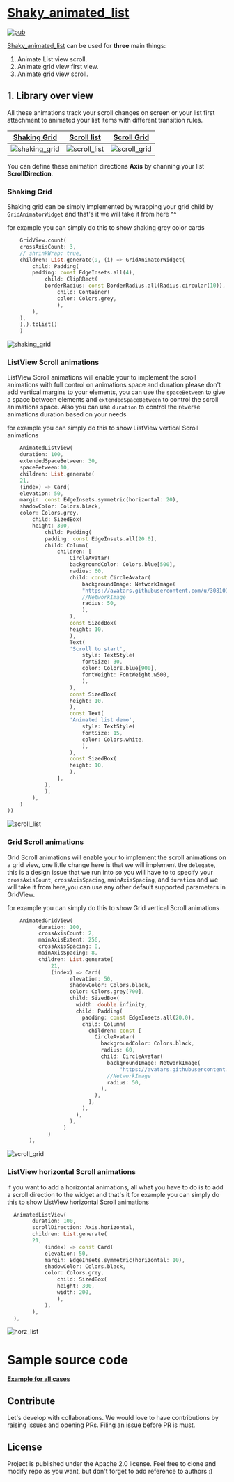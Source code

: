 # [Shaky_animated_list](https://pub.dev/packages/shaky_animated_listview)

[![pub](https://img.shields.io/pub/v/shaky_animated_listview.svg)](https://pub.dev/packages/shaky_animated_listview/install)

[Shaky_animated_list](https://pub.dev/packages/shaky_animated_listview/install) can be used for **three** main things:

1. Animate List view scroll.
2. Animate grid view first view.
3. Animate grid view scroll.

## 1. Library over view


All these animations track your scroll changes on screen or your list first attachment to animated your list items with different transition rules.

[Shaking Grid][shaking_grid] | [Scroll list][scroll_list] | [Scroll Grid][scroll_grid]
--- | --- | ---
![shaking_grid] | ![scroll_list] | ![scroll_grid]

You can define these animation directions **Axis** by channing your list **ScrollDirection**.

### Shaking Grid

Shaking grid can be simply implemented by wrapping your grid child by `GridAnimatorWidget` and that's it we will take it from here ^^

for example you can simply do this to show shaking grey color cards
```dart
    GridView.count(
    crossAxisCount: 3,
    // shrinkWrap: true,
    children: List.generate(9, (i) => GridAnimatorWidget(
        child: Padding(
        padding: const EdgeInsets.all(4),
            child: ClipRRect(
            borderRadius: const BorderRadius.all(Radius.circular(10)),
                child: Container(
                color: Colors.grey,
                ),
        ),
    ),
    ),).toList()
    )
```
![shaking_grid]

### ListView Scroll animations

ListView Scroll animations will enable your to implement the scroll animations with full control on animations space and duration please don't add vertical margins to your elements, you can use the `spaceBetween` to give a space between elements and `extendedSpaceBetween` to control the scroll animations space.
Also you can use `duration` to control the reverse animations duration based on your needs

for example you can simply do this to show ListView vertical Scroll animations
```dart
    AnimatedListView(
    duration: 100,
    extendedSpaceBetween: 30,
    spaceBetween:10,
    children: List.generate(
    21,
    (index) => Card(
    elevation: 50,
    margin: const EdgeInsets.symmetric(horizontal: 20),
    shadowColor: Colors.black,
    color: Colors.grey,
        child: SizedBox(
        height: 300,
            child: Padding(
            padding: const EdgeInsets.all(20.0),
            child: Column(
                children: [
                    CircleAvatar(
                    backgroundColor: Colors.blue[500],
                    radius: 60,
                    child: const CircleAvatar(
                        backgroundImage: NetworkImage(
                        "https://avatars.githubusercontent.com/u/30810111?v=4"),
                        //NetworkImage
                        radius: 50,
                        ),
                    ),
                    const SizedBox(
                    height: 10,
                    ),
                    Text(
                    'Scroll to start',
                        style: TextStyle(
                        fontSize: 30,
                        color: Colors.blue[900],
                        fontWeight: FontWeight.w500,
                        ),
                    ),
                    const SizedBox(
                    height: 10,
                    ),
                    const Text(
                    'Animated list demo',
                        style: TextStyle(
                        fontSize: 15,
                        color: Colors.white,
                        ),
                    ),
                    const SizedBox(
                    height: 10,
                    ),
                ],
            ),
            ),
        ),
    )
))
```
![scroll_list]


### Grid Scroll animations
Grid Scroll animations will enable your to implement the scroll animations on a grid view, one little change here is that we will implement the `delegate`, this is a design issue that we run into so you will have to 
to specify your `crossAxisCount`, `crossAxisSpacing`, `mainAxisSpacing`, and `duration` and we will take it from here,you can use any other default supported parameters in GridView.

for example you can simply do this to show Grid vertical Scroll animations
```dart
    AnimatedGridView(
          duration: 100,
          crossAxisCount: 2,
          mainAxisExtent: 256,
          crossAxisSpacing: 8,
          mainAxisSpacing: 8,
          children: List.generate(
              21,
              (index) => Card(
                    elevation: 50,
                    shadowColor: Colors.black,
                    color: Colors.grey[700],
                    child: SizedBox(
                      width: double.infinity,
                      child: Padding(
                        padding: const EdgeInsets.all(20.0),
                        child: Column(
                          children: const [
                            CircleAvatar(
                              backgroundColor: Colors.black,
                              radius: 60,
                              child: CircleAvatar(
                                backgroundImage: NetworkImage(
                                    "https://avatars.githubusercontent.com/u/30810111?v=4"),
                                //NetworkImage
                                radius: 50,
                              ),
                            ),
                          ],
                        ),
                      ),
                    ),
                  )
             )
       ),

```
![scroll_grid]



### ListView horizontal Scroll animations

if you want to add a horizontal animations, all what you have to do is to add a scroll direction to the widget and that's it 
for example you can simply do this to show ListView horizontal Scroll animations
```dart
  AnimatedListView(
        duration: 100,
        scrollDirection: Axis.horizontal,
        children: List.generate(
        21,
            (index) => const Card(
            elevation: 50,
            margin: EdgeInsets.symmetric(horizontal: 10),
            shadowColor: Colors.black,
            color: Colors.grey,
                child: SizedBox(
                height: 300,
                width: 200,
                ),
            ),
        ),
  ),
```
![horz_list]

# Sample source code

**[Example for all cases](https://github.com/lgvalle/Material-Animations/)**

<a name="contribute"></a>
## Contribute
Let's develop with collaborations. We would love to have contributions by raising issues and opening PRs. Filing an issue before PR is must.


## License
Project is published under the Apache 2.0 license. Feel free to clone and modify repo as you want, but don't forget to add reference to authors :)

[library]: https://pub

[scroll_list]: https://github.com/Ezaldeen99/Shaky_animated_list/blob/master/assets/scroll_list.gif

[scroll_grid]: https://github.com/Ezaldeen99/Shaky_animated_list/blob/master/assets/grid_scroll.gif

[shaking_grid]: https://github.com/Ezaldeen99/Shaky_animated_list/blob/master/assets/shaking_grid.gif

[horz_list]: https://github.com/Ezaldeen99/Shaky_animated_list/blob/master/assets/horz_list.gif
